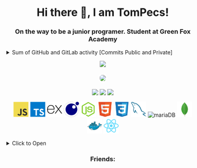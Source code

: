 <h1  align="center">Hi there 👋, I am TomPecs!</h1>

<h3  align="center">

On the way to be a junior programer. Student at Green Fox Academy

</h3>

  <details> 
  <summary>Sum of GitHub and GitLab activity [Commits Public and Private]</summary>
    <img src="https://cr-ss-service.azurewebsites.net/api/ScreenShot?widget=activity&username=TomPecs&labels=true" />
</details>

<p  align="center">

<a href="https://github.com/TomPecs">

<img height="180em" src="https://github-readme-stats-eight-theta.vercel.app/api?username=TomPecs&show_icons=true&theme=vue-dark&include_all_commits=true&count_private=true"  />
<!-- <img height="180em" src="https://github-readme-stats-eight-theta.vercel.app/api/top-langs/?username=TomPecs&layout=compact&exclude_lang=java+r&theme=vue-dark" /> -->
</a>
  <p  align="center">
  <a href=https://gitlab.com/TomPecs><img style="border:4px solid white; border-radius: 10px;" height="50em" src="https://miro.medium.com/max/1800/1*FOF2MNH3TP46Z-pQlI5MFQ.jpeg" /></a>
</p>
</p>

<p  align="center">

<img src="https://badges.pufler.dev/commits/all/Tompecs?label=Public+commits&style=flat-square&color=6875f5&logo=github"/>

<img src="https://badges.pufler.dev/repos/Tompecs?label=Public+repos&style=flat-square&color=6875f5&logo=github"/>

<img src="https://badges.pufler.dev/visits/TomPecs/Tompecs?style=flat-square&color=6875f5&logo=github"/>
  
</p>



<p  align="center">

<img src="https://raw.githubusercontent.com/devicons/devicon/master/icons/javascript/javascript-original.svg" alt="javascript" title="javascript"  width="40" height="40"/>

<img src="https://raw.githubusercontent.com/devicons/devicon/master/icons/typescript/typescript-original.svg" alt="typescript" title="typescript" width="40" height="40"/>
  
<img src="https://raw.githubusercontent.com/devicons/devicon/master/icons/express/express-original.svg" alt="express" title="express" width="40" height="40"/>
  
<img src="https://raw.githubusercontent.com/devicons/devicon/master/icons/lua/lua-original.svg" alt="lua" title="lua" width="40" height="40"/>

<img src="https://raw.githubusercontent.com/devicons/devicon/master/icons/nodejs/nodejs-original.svg" alt="node" title="node" width="40" height="40"/>

<img src="https://raw.githubusercontent.com/devicons/devicon/master/icons/html5/html5-original.svg" alt="html5" title="html5" width="40" height="40"/>

<img src="https://raw.githubusercontent.com/devicons/devicon/master/icons/css3/css3-original.svg" alt="css3" title="css3" width="40" height="40"/>

<img src="https://raw.githubusercontent.com/devicons/devicon/master/icons/mysql/mysql-original.svg" alt="mysql" title="mysql" width="40" height="40"/>

<img src="https://mariadb.org/wp-content/themes/twentynineteen-child/icons/logo_seal.svg" alt="mariaDB" title="mariaDB" width="70" height="40"/>
  
<img src="https://raw.githubusercontent.com/devicons/devicon/master/icons/mongodb/mongodb-original.svg" alt="mongoDB" title="mariaDB" width="40" height="40"/>
  
<img src="https://raw.githubusercontent.com/devicons/devicon/master/icons/docker/docker-original.svg" alt="docker" title="docker" width="40" height="40"/>
  
<img src="https://raw.githubusercontent.com/devicons/devicon/master/icons/react/react-original.svg" alt="react" title="reactJS" width="40" height="40"/>


</p>

<details> 
  <summary>Click to Open<h3  align="center">Friends:</h3></summary>
 


<div style="display:flex"><h4> [Developers:] </h4>

<a href="#">[#Ádám]</a> <a href="#">[#Beni]</a> <a href="https://github.com/CsokiHUN">[#Csoki]</a> <a href="https://www.twitch.tv/skeletonwarrior66">[#Csontvázharcos]</a> <a href="https://github.com/aDavidkaa">[#Davidkaaaah]</a> <a href="#">[#Füsti]</a> <a href="https://github.com/Gandalf6989">[#Gandalf]</a> <a href="https://github.com/Gellipapa">[#Gellipapa]</a> <a href="https://www.twitch.tv/xeppy94">[#Xeppy]</a>

</div>

<div style="display:flex"><h4>  [Non developers:] </h4>

<a href="https://www.twitch.tv/mran0_">[#An0]</a> <a href="https://www.twitch.tv/kantor_pictures">[#Kantor]</a> <a href="https://www.twitch.tv/klikkertv">[#KlikkerTV]</a>

</div>
<div style="display:flex"><h4> [Green Fox friends:] </h4>

<a href="https://github.com/rdg5">[#Sanyi]</a> <a href="https://github.com/matecserven">[#Máté]</a> <a href="https://github.com/bkeszl">[#Barna]</a> <a href="https://github.com/KreczAndris">[#András]</a> <a href="https://github.com/nldanne">[#Anh]</a> <a href="https://github.com/dragonfly-88">[#Annila]</a> <a href="https://github.com/brdsgnrx">[#Bence]</a> <a href="https://github.com/fauxmaux">[#Béla]</a> <a href="https://github.com/davidkanyik">[#Dávid]</a> <a href="https://github.com/Gbi92">[#Gabi]</a> <a href="https://github.com/kalip60">[#József]</a> <a href="https://github.com/MazurLaura">[#Lili]</a> <a href="https://github.com/jambi997">[#Marci]</a> <a href="https://github.com/XentiusCRFX">[#Mészi]</a> <a href="https://github.com/bodiors">[#Örs]</a>

  </div>
  </details>

<!--

**TomPecs/TomPecs** is a ✨ _special_ ✨ repository because its `README.md` (this file) appears on your GitHub profile.



Here are some ideas to get you started:



- 🔭 I’m currently working on ...

- 🌱 I’m currently learning ...

- 👯 I’m looking to collaborate on ...

- 🤔 I’m looking for help with ...

- 💬 Ask me about ...

- 📫 How to reach me: ...

- 😄 Pronouns: ...

- ⚡ Fun fact: ...

-->
